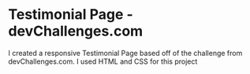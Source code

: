 # Testimonial Page - devChallenges.com
 I created a responsive Testimonial Page based off of the challenge from devChallenges.com. I used HTML and CSS for this project
